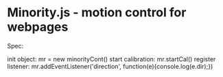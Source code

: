 # Minority.js - motion control for webpages

Spec:

init object: mr = new minorityCont()
start calibration: mr.startCal()
register listener: mr.addEventListener('direction', function(e){console.log(e.dir);})